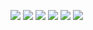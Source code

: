 
![](https://github.com/appurwar/Food-Restaurant-Recommendation-using-Yelp-Dataset/blob/master/Report/1.png)
![](https://github.com/appurwar/Food-Restaurant-Recommendation-using-Yelp-Dataset/blob/master/Report/2.png)
![](https://github.com/appurwar/Food-Restaurant-Recommendation-using-Yelp-Dataset/blob/master/Report/3.png)
![](https://github.com/appurwar/Food-Restaurant-Recommendation-using-Yelp-Dataset/blob/master/Report/4.png)
![](https://github.com/appurwar/Food-Restaurant-Recommendation-using-Yelp-Dataset/blob/master/Report/5.png)
![](https://github.com/appurwar/Food-Restaurant-Recommendation-using-Yelp-Dataset/blob/master/Report/6.png)
